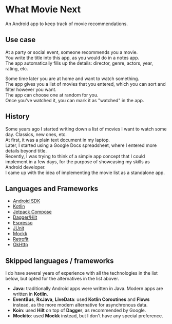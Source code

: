 What Movie Next
===============

An Android app to keep track of movie recommendations.

Use case
--------

 At a party or social event, someone recommends you a movie.  
 You write the title into this app, as you would do in a notes app.  
 The app automatically fills up the details: director, genre, actors, year, rating, etc.  

 Some time later you are at home and want to watch something.  
 The app gives you a list of movies that you entered, which you can sort and filter however you want.  
 The app can choose one at random for you.  
 Once you've watched it, you can mark it as "watched" in the app.  


History
-------

Some years ago I started writing down a list of movies I want to watch some day. Classics, new ones, etc.  
At first, it was a plain text document in my laptop.  
Later, I started using a Google Docs spreadsheet, where I entered more details beyond title.  
Recently, I was trying to think of a simple app concept that I could implement in a few days, for the purpose of showcasing my skills as Android developer.  
I came up with the idea of implementing the movie list as a standalone app.  

Languages and Frameworks
------------------------

 * [Android SDK](https://developer.android.com/)
 * [Kotlin](https://kotlinlang.org/)
 * [Jetpack Compose](https://developer.android.com/develop/ui/compose) 
 * [Dagger/Hilt](https://dagger.dev/hilt/) 
 * [Espresso](https://developer.android.com/training/testing/espresso/)
 * [JUnit](https://junit.org/)
 * [Mockk](https://mockk.io/) 
 * [Retrofit](https://square.github.io/retrofit/)
 * [OkHttp](https://square.github.io/okhttp/)

Skipped languages / frameworks
------------------------------

I do have several years of experience with all the technologies in the list below, but opted for the alternatives in the list abover.

 * **Java**: traditionally Android apps were written in Java. Modern apps are written in **Kotlin**.
 * **EventBus**, **RxJava**, **LiveData**: used **Kotlin Coroutines** and **Flows** instead, as the more modern alternative for asynchronous data.
 * **Koin**: used **Hilt** on top of **Dagger**, as recommended by Google.
 * **Mockito**: used **Mockk** instead, but I don't have any special preference. 
